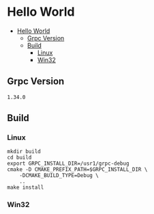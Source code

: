 # Hello World

- [Hello World](#hello-world)
  - [Grpc Version](#grpc-version)
  - [Build](#build)
    - [Linux](#linux)
    - [Win32](#win32)


## Grpc Version

    1.34.0

## Build

### Linux

    mkdir build
    cd build
    export GRPC_INSTALL_DIR=/usr1/grpc-debug
    cmake -D CMAKE_PREFIX_PATH=$GRPC_INSTALL_DIR \
        -DCMAKE_BUILD_TYPE=Debug \
        ..
    make install

### Win32

